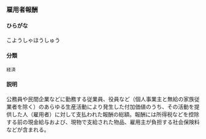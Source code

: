 <div style="display:none;">

## [あ行](securities-terms?id=あ行)
## [か行](securities-terms?id=か行)

</div>

### 雇用者報酬

#### ひらがな

こようしゃほうしゅう

#### 分類

`経済`

#### 説明

公務員や民間企業などに勤務する従業員、役員など（個人事業主と無給の家族従業者を除く）のあらゆる生産活動により発生した付加価値のうち、その活動を提供した人（雇用者）に対して支払われた報酬の総額。報酬には所得税などを控除する前の現金給与および、現物で支給された物品、雇用主が負担する社会保険料などが含まれる。

<div style="display:none;">

## [さ行](securities-terms?id=さ行)
## [た行](securities-terms?id=た行)
## [な行](securities-terms?id=な行)
## [は行](securities-terms?id=は行)
## [ま行](securities-terms?id=ま行)
## [や行](securities-terms?id=や行)
## [ら行](securities-terms?id=ら行)
## [わ行](securities-terms?id=わ行)
## [英数字・記号](securities-terms?id=英数字・記号)

</div>


